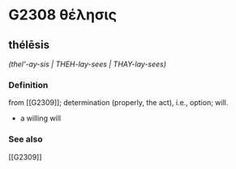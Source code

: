 # G2308 θέλησις

## thélēsis

_(thel'-ay-sis | THEH-lay-sees | THAY-lay-sees)_

### Definition

from [[G2309]]; determination (properly, the act), i.e., option; will.

- a willing will

### See also

[[G2309]]

